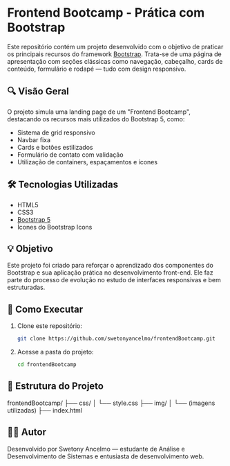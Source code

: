 # Frontend Bootcamp - Prática com Bootstrap

Este repositório contém um projeto desenvolvido com o objetivo de praticar os principais recursos do framework [Bootstrap](https://getbootstrap.com/). Trata-se de uma página de apresentação com seções clássicas como navegação, cabeçalho, cards de conteúdo, formulário e rodapé — tudo com design responsivo.

## 🔍 Visão Geral

O projeto simula uma landing page de um "Frontend Bootcamp", destacando os recursos mais utilizados do Bootstrap 5, como:

- Sistema de grid responsivo
- Navbar fixa
- Cards e botões estilizados
- Formulário de contato com validação
- Utilização de containers, espaçamentos e ícones

## 🛠 Tecnologias Utilizadas

- HTML5
- CSS3
- [Bootstrap 5](https://getbootstrap.com/)
- Ícones do Bootstrap Icons

## 💡 Objetivo

Este projeto foi criado para reforçar o aprendizado dos componentes do Bootstrap e sua aplicação prática no desenvolvimento front-end. Ele faz parte do processo de evolução no estudo de interfaces responsivas e bem estruturadas.

## 🚀 Como Executar

1. Clone este repositório:
   ```bash
   git clone https://github.com/swetonyancelmo/frontendBootcamp.git
   ````
2. Acesse a pasta do projeto:
   ````bash
   cd frontendBootcamp
   ````
## 📁 Estrutura do Projeto
frontendBootcamp/
├── css/
│   └── style.css
├── img/
│   └── (imagens utilizadas)
├── index.html

## 🙋‍♂️ Autor
Desenvolvido por Swetony Ancelmo — estudante de Análise e Desenvolvimento de Sistemas e entusiasta de desenvolvimento web.
